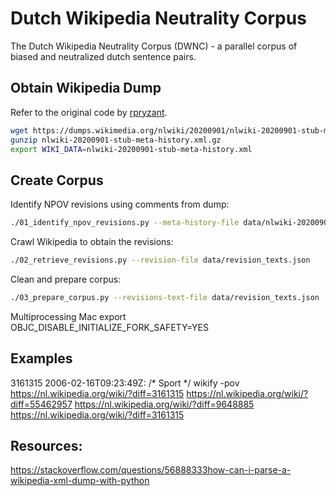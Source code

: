 # Dutch Wikipedia Neutrality Corpus
The Dutch Wikipedia Neutrality Corpus (DWNC) - a parallel corpus of biased and neutralized dutch sentence pairs. 

## Obtain Wikipedia Dump

Refer to the original code by [rpryzant](https://github.com/rpryzant/neutralizing-bias/tree/master/harvest). 

``` bash
wget https://dumps.wikimedia.org/nlwiki/20200901/nlwiki-20200901-stub-meta-history.xml.gz
gunzip nlwiki-20200901-stub-meta-history.xml.gz
export WIKI_DATA=nlwiki-20200901-stub-meta-history.xml
```

## Create Corpus

Identify NPOV revisions using comments from dump:

``` BASH
./01_identify_npov_revisions.py --meta-history-file data/nlwiki-20200901-stub-meta-history.xml --output-file data/revision_comments.json --n_revisions 10000000
```

Crawl Wikipedia to obtain the revisions:

``` BASH
./02_retrieve_revisions.py --revision-file data/revision_texts.json
```

Clean and prepare corpus:

``` BASH
./03_prepare_corpus.py --revisions-text-file data/revision_texts.json
```

Multiprocessing Mac
export OBJC_DISABLE_INITIALIZE_FORK_SAFETY=YES

## Examples

3161315 2006-02-16T09:23:49Z: /* Sport */ wikify -pov
https://nl.wikipedia.org/wiki/?diff=3161315
https://nl.wikipedia.org/wiki/?diff=55462957
https://nl.wikipedia.org/wiki/?diff=9648885
https://nl.wikipedia.org/wiki/?diff=3161315

## Resources:

https://stackoverflow.com/questions/56888333how-can-i-parse-a-wikipedia-xml-dump-with-python
